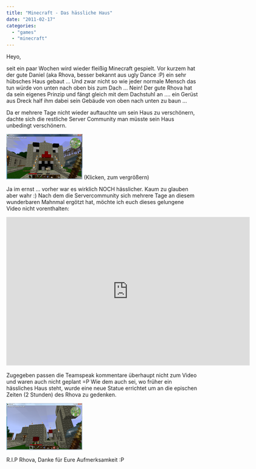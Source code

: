 ```yaml
---
title: "Minecraft - Das hässliche Haus"
date: "2011-02-17"
categories: 
  - "games"
  - "minecraft"
---
```


Heyo,

seit ein paar Wochen wird wieder fleißig Minecraft gespielt. Vor kurzem hat der gute Daniel (aka Rhova, besser bekannt aus ugly Dance :P) ein sehr hübsches Haus gebaut ... Und zwar nicht so wie jeder normale Mensch das tun würde von unten nach oben bis zum Dach ... Nein! Der gute Rhova hat da sein eigenes Prinzip und fängt gleich mit dem Dachstuhl an .... ein Gerüst aus Dreck half ihm dabei sein Gebäude von oben nach unten zu baun ...

Da er mehrere Tage nicht wieder auftauchte um sein Haus zu verschönern, dachte sich die restliche Server Community man müsste sein Haus unbedingt verschönern.

[![Minecraft.png](images/.Minecraft.png "Minecraft.png")](/wp-content/uploads/Minecraft.png) (Klicken, zum vergrößern)

Ja im ernst ... vorher war es wirklich NOCH hässlicher. Kaum zu glauben aber wahr :) Nach dem die Servercommunity sich mehrere Tage an diesem wunderbaren Mahnmal ergötzt hat, möchte ich euch dieses gelungene Video nicht vorenthalten:

<iframe title="YouTube video player" width="640" height="390" src="http://www.youtube.com/embed/BjIL-VQYEzA" frameborder="0" allowfullscreen></iframe>

Zugegeben passen die Teamspeak kommentare überhaupt nicht zum Video und waren auch nicht geplant =P Wie dem auch sei, wo früher ein hässliches Haus steht, wurde eine neue Statue errichtet um an die epischen Zeiten (2 Stunden) des Rhova zu gedenken.

[![Minecraft2.png](images/.Minecraft2.png "Minecraft2.png")](/wp-content/uploads/Minecraft2.png)

R.I.P Rhova, Danke für Eure Aufmerksamkeit :P
